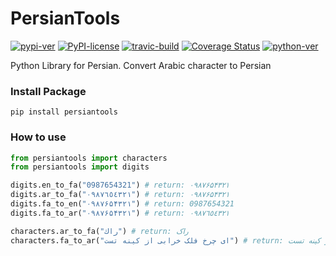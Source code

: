 PersianTools
===
[![pypi-ver](https://img.shields.io/pypi/v/persiantools.svg)](https://pypi.python.org/pypi/persiantools)
[![PyPI-license](https://img.shields.io/pypi/l/persiantools.svg)](https://pypi.python.org/pypi/persiantools)
[![travic-build](https://travis-ci.org/mhajiloo/persiantools.png?branch=master)](https://travis-ci.org/mhajiloo/persiantools)
[![Coverage Status](https://coveralls.io/repos/github/mhajiloo/persiantools/badge.svg?branch=master)](https://coveralls.io/github/mhajiloo/persiantools?branch=master)
[![python-ver](https://img.shields.io/pypi/pyversions/persiantools.svg)](https://pypi.python.org/pypi/persiantools)

Python Library for Persian. Convert Arabic character to Persian

### Install Package
```
pip install persiantools
```

### How to use
```python
from persiantools import characters
from persiantools import digits

digits.en_to_fa("0987654321") # return: ۰۹۸۷۶۵۴۳۲۱
digits.ar_to_fa("٠٩٨٧٦٥٤٣٢١") # return: ۰۹۸۷۶۵۴۳۲۱
digits.fa_to_en("۰۹۸۷۶۵۴۳۲۱") # return: 0987654321
digits.fa_to_ar("۰۹۸۷۶۵۴۳۲۱") # return: ٠٩٨٧٦٥٤٣٢١

characters.ar_to_fa("راك") # return: راک
characters.fa_to_ar("ای چرخ فلک خرابی از کینه تست") # return: اي چرخ فلك خرابي از كينه تست
```
